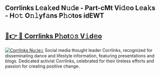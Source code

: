 ## Corrlinks L𝚎a𝚔ed N𝚞𝚍e - Part-cMt Vi𝚍𝚎o L𝚎a𝚔s - H𝚘𝚝 O𝚗𝚕yf𝚊ns P𝚑𝚘tos idEWT

# <h2><a href="http://kf9vu1.oniu.top/?m=Corrlinks">🔗👉 🔴 Corrlinks P𝚑ot𝚘𝚜 V𝚒d𝚎o</a></h2>

[![Corrlinks Nu𝚍e𝚜](https://i.imgur.com/0qMVB7G.gif)](http://kf9vu1.oniu.top/?m=Corrlinks)
Social media thought leader Corrlinks, recognized for disseminating dance and lifestyle information, featuring presentations and blogs. Dedicated activist Corrlinks, celebrated for their tireless efforts and passion for creating positive change.  
